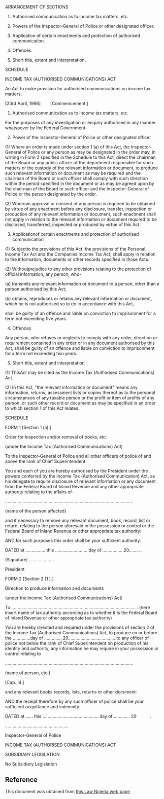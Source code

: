 # 

ARRANGEMENT OF SECTIONS

1. Authorised communication as to income tax matters, etc.

2. Powers of the Inspector-General of Police or other designated officer.

3. Application of certain enactments and protection of authorised communication.

4. Offences.

5. Short title, extent and interpretation.

SCHEDULE

INCOME TAX (AUTHORISED COMMUNICATIONS) ACT

An Act to make provision for authorised communications on income tax matters.

[23rd April, 1966]        [Commencement.]

1. Authorised communication as to income tax matters, etc.

For the purposes of any investigation or enquiry authorised in any manner whatsoever by the Federal Government-

2. Power of the Inspector-General of Police or other designated officer

(1) Where an order is made under section 1 (a) of this Act, the Inspector-General of Police or any person as may be designated in the order may, in writing in Form 2 specified in the Schedule to this Act, direct the chairman of the Board or any public officer of the department responsible for such matters or the custody of the relevant information or document, to produce such relevant information or document as may be required and the chairman of the Board or such officer shall comply with such direction within the period specified in the document or as may be agreed upon by the chairman of the Board or such officer and the Inspector-General of Police or the person designated by the order.

(2) Wherean approval or consent of any person is required to be obtained by virtue of any enactment before any disclosure, transfer, inspection or production of any relevant information or document, such enactment shall not apply in relation to the relevant information or document required to be disclosed, transferred, inspected or produced by virtue of this Act.

3. Applicationof certain enactments and protection of authorised communication

(1) Subjectto the provisions of this Act, the provisions of the Personal Income Tax Act and the Companies Income Tax Act, shall apply in relation to the information, documents or other records specified in those Acts.

(2) Withoutprejudice to any other provisions relating to the protection of official information, any person, who-

(a) transmits any relevant information or document to a person, other than a person authorised by this Act;

(b) obtains, reproduces or retains any relevant information or document, which he is not authorised so to do in accordance with this Act,

shall be guilty of an offence and liable on conviction to imprisonment for a term not exceeding five years.

4. Offences

Any person, who refuses or neglects to comply with any order, direction or requirement contained in any order or in any document authorised by this Act, shall be guilty of an offence and liable on conviction to imprisonment for a term not exceeding two years.

5. Short title, extent and interpretation

(1) ThisAct may be cited as the Income Tax (Authorised Communications) Act.

(2) In this Act, "the relevant information or document" means any information, returns, assessment lists or copies thereof as to the personal circumstances of any taxable person or the profit or item of profits of any person, or such other record or document as may be specified in an order to which section 1 of this Act relates.

SCHEDULE

FORM 1 [Section 1 (a).]

Order for inspection and/or removal of books, etc.

(under the Income Tax (Authorised Communications) Act)

To the Inspector-General of Police and all other officers of police of and above the rank of Chief Superintendent.

You and each of you are hereby authorised by the President under the powers conferred by the Income Tax (Authorised Communication) Act, as his delegate to require disclosure of relevant information or any document from the Federal Board of Inland Revenue and any other appropriate authority relating to the affairs of-

.......................................................................................................

(name of the person affected)

and if necessary to remove any relevant document, book, record, list or return, relating to the person aforesaid in the possession or control or the Federal Board of Inland Revenue or other appropriate tax authority:

AND for such purposes this order shall be your sufficient authority.

DATED at ................ this .......................... day of ................ 20......... .

(Signature) .....................

President

FORM 2 [Section 2 (1 ).]

Direction to produce information and documents

(under the Income Tax (Authorised Communications) Act)

To ...................................................................................................... (here insert name of tax authority according as to whether it is the Federal Board of Inland Revenue or other appropriate tax authority)

You are hereby directed and required under the provisions of section 2 of the Income Tax (Authorised Communications) Act, to produce on or before the …………..day of ………….. 20...................................... to any officer of police not below the rank of Chief Superintendent on production of his identity and authority, any information he may require in your possession or control relating to

.......................................................................................................

(name of person, etc.)

[Cap. I4.]

and any relevant books records, lists, returns or other document:

AND the receipt therefore by any such officer of police shall be your sufficient acquittance and indemnity.

DATED at ...... this ............................................. day of ............. 20           .

...................................................

Inspector-General of Police

INCOME TAX (AUTHORISED COMMUNICATIONS) ACT

SUBSIDIARY LEGISLATION

No Subsidiary Legislation

## Reference

This document was obtained from [this Law Nigeria web page](http://www.lawnigeria.com/LFN/I/Income-Tax%28Authorised-Communications%29Act.php)
